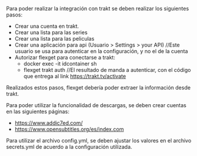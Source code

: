 Para poder realizar la integración con trakt se deben realizar los siguientes pasos:

- Crear una cuenta en trakt.
- Crear una lista para las series
- Crear una lista para las peliculas
- Crear una aplicación para api (Usuario > Settings > your API) //Este usuario se usa para autenticar en la configuración, y no el de la cuenta
- Autorizar flexget para conectarse a trakt:
	- docker exec -it idcontainer sh
	- flexget trakt auth <account> //El resultado de manda a autenticar, con el código que entrega al link https://trakt.tv/activate

Realizados estos pasos, flexget debería poder extraer la información desde trakt.

Para poder utilizar la funcionalidad de descargas, se deben crear cuentas en las siguientes páginas:

- https://www.addic7ed.com/
- https://www.opensubtitles.org/es/index.com

Para utilizar el archivo config.yml, se deben ajustar los valores en el archivo secrets.yml de acuerdo a la configuración utilizada.
